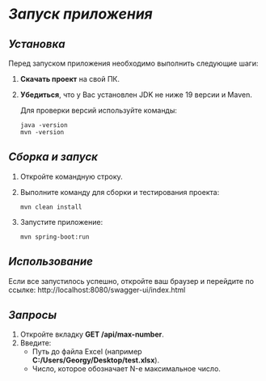 # _Запуск приложения_

## _Установка_

Перед запуском приложения необходимо выполнить следующие шаги:

1. **Скачать проект** на свой ПК.
2. **Убедиться**, что у Вас установлен JDK не ниже 19 версии и Maven.

   Для проверки версий используйте команды:
    
    ```
    java -version
    mvn -version

## _Сборка и запуск_
1. Откройте командную строку.
2. Выполните команду для сборки и тестирования проекта:
    ```
    mvn clean install

3. Запустите приложение:

    ```
    mvn spring-boot:run
   
## _Использование_
Если все запустилось успешно, откройте ваш браузер и перейдите по ссылке:
http://localhost:8080/swagger-ui/index.html

## _Запросы_
1. Откройте вкладку **GET /api/max-number**.
2. Введите:
   - Путь до файла Excel (например **C:/Users/Georgy/Desktop/test.xlsx**).
   - Число, которое обозначает N-е максимальное число.